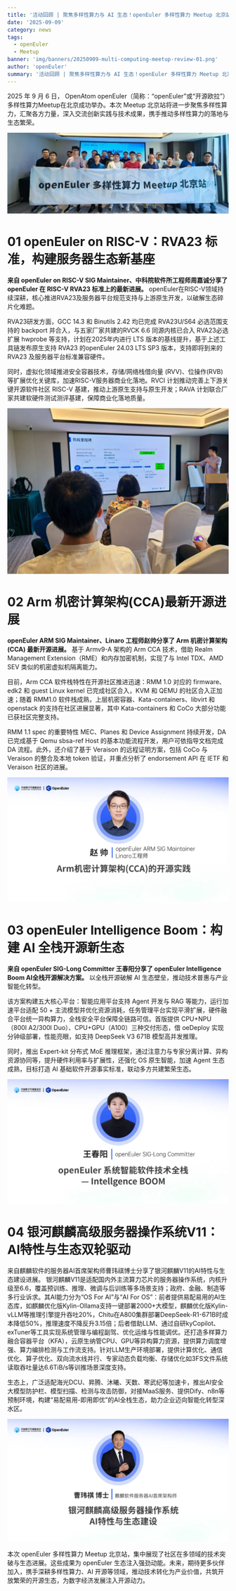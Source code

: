 ```yaml
---
title: '活动回顾 | 聚焦多样性算力与 AI 生态！openEuler 多样性算力 Meetup 北京站圆满举办'
date: '2025-09-09'
category: news
tags:
  - openEuler
  - Meetup
banner: 'img/banners/20250909-multi-computing-meetup-review-01.png'
author: 'openEuler'
summary: '活动回顾 | 聚焦多样性算力与 AI 生态！openEuler 多样性算力 Meetup 北京站圆满举办'
---
```


2025 年 9 月 6 日， OpenAtom openEuler（简称：“openEuler”或“开源欧拉”）多样性算力Meetup在北京成功举办。本次 Meetup 北京站将进一步聚焦多样性算力，汇聚各方力量，深入交流创新实践与技术成果，携手推动多样性算力的落地与生态繁荣。

![图片](./media/20250909-multi-computing-meetup-review-01.png)

# 01 openEuler on RISC-V：RVA23 标准，构建服务器生态新基座

**来自 openEuler on RISC-V SIG Maintainer、中科院软件所工程师周嘉诚分享了 openEuler 在 RISC-V RVA23 标准上的最新进展。** openEuler在RISC-V领域持续深耕，核心推进RVA23及服务器平台规范支持与上游原生开发，以破解生态碎片化难题。

RVA23研发方面，GCC 14.3 和 Binutils 2.42 均已完成 RVA23U/S64 必选范围支持的 backport 并合入，与五家厂家共建的RVCK 6.6 同源内核已合入 RVA23必选扩展 hwprobe 等支持，计划在2025年内进行 LTS 版本的基线提升，基于上述工具链发布原生支持 RVA23 的openEuler 24.03 LTS SP3 版本，支持即将到来的 RVA23 及服务器平台标准兼容硬件。

同时，虚拟化领域推进安全容器技术，存储/网络栈借向量 (RVV)、位操作(RVB) 等扩展优化关键库，加速RISC-V服务器商业化落地。RVCI 计划推动完善上下游关键开源软件社区 RISC-V 基建，推动上游原生支持与原生开发；RAVA 计划联合厂家共建软硬件测试测评基建，保障商业化落地质量。

![图片](./media/20250909-multi-computing-meetup-review-02.png)

# 02 Arm 机密计算架构(CCA)最新开源进展

**openEuler ARM SIG Maintainer、Linaro 工程师赵帅分享了 Arm 机密计算架构 (CCA) 最新开源进展。**  基于 Armv9-A 架构的 Arm CCA 技术，借助 Realm Management Extension（RME）和内存加密机制，实现了与 Intel TDX、AMD SEV 类似的机密虚拟机隔离能力。

目前，Arm CCA 软件栈特性在开源社区推进迅速：RMM 1.0 对应的 firmware、edk2 和 guest Linux kernel 已完成社区合入，KVM 和 QEMU 的社区合入正加速；随着 RMM1.0 软件栈成熟，上层机密容器、Kata-containers、libvirt 和 openstack 的支持在社区进展显著，其中 Kata-containers 和 CoCo 大部分功能已获社区完整支持。

RMM 1.1 spec 的重要特性 MEC、Planes 和 Device Assignment 持续开发，DA 已完成基于 Qemu sbsa-ref Host 的基本功能流程开发，用户可依指导文档完成 DA 流程。此外，还介绍了基于 Veraison 的远程证明方案，包括 CoCo 与 Veraison 的整合及本地 token 验证，并重点分析了 endorsement API 在 IETF 和 Veraison 社区的进展。

![图片](./media/20250909-multi-computing-meetup-review-03.png)

# 03 openEuler Intelligence Boom：构建 AI 全栈开源新生态

**来自 openEuler SIG-Long Committer 王春阳分享了 openEuler Intelligence Boom AI全栈开源解决方案。**  以全栈开源破解 AI 生态壁垒，推动技术普惠与产业智能化转型。

该方案构建五大核心平台：智能应用平台支持 Agent 开发与 RAG 等能力，运行加速平台适配 50 + 主流模型并优化资源消耗，任务管理平台实现平滑扩展，硬件融合平台统一异构算力，全栈安全平台保障全链路可信。首版提供 CPU+NPU（800I A2/300I Duo）、CPU+GPU（A100）三种交付形态，借 oeDeploy 实现分钟级部署，性能亮眼，如支持 DeepSeek V3 671B 模型高并发推理。

同时，推出 Expert-kit 分布式 MoE 推理框架，通过注意力与专家分离计算、异构资源协同等，提升硬件利用率与扩展性，还强化 OS 原生智能，加速 Agent 生态成熟，目标打造 AI 基础软件开源事实标准，联动多方共建繁荣生态。

![图片](./media/20250909-multi-computing-meetup-review-04.png)

# 04 银河麒麟高级服务器操作系统V11：AI特性与生态双轮驱动

来自麒麟软件的服务器AI首席架构师曹玮祺博士分享了银河麒麟V11的AI特性与生态建设进展。  银河麒麟V11是适配国内外主流算力芯片的服务器操作系统，内核升级至6.6，覆盖预训练、推理、微调与后训练等多场景支持；政府、金融、制造等多行业诉求。其AI能力分为“OS For AI”与“AI For OS”：前者提供易配易用的AI生态库，如麒麟优化版Kylin-Ollama支持一键部署2000+大模型，麒麟优化版Kylin-vLLM等推理引擎提升吞吐20%，Chitu在A800集群部署DeepSeek-R1-671B时成本降低50%，推理速度不降反升3.15倍；后者借助LLM、通过自研kyCopilot、exTuner等工具实现系统管理与编程副驾、优化运维与性能调优。还打造多样算力融合容器平台（KFA），云原生纳管CPU、GPU等异构算力资源，提供算力调度增强、算力编排检测与工作流支持。针对LLM生产环境部署，提供计算优化、通信优化、算子优化、双向流水线并行、专家动态负载均衡、存储优化如3FS文件系统读取吞吐量达6.6TiB/s等训推场景深度支持。

生态上，广泛适配海光DCU、昇腾、沐曦、天数、寒武纪等加速卡，推出AI安全大模型防护栏、模型扫描、检测与攻击防御，对接MaaS服务、提供Dify、n8n等预制环境，构建“易配易用-即用即优”的AI全栈生态，助力企业迈向智能化转型深水区。

![图片](./media/20250909-multi-computing-meetup-review-05.png)

本次 openEuler 多样性算力 Meetup 北京站，集中展现了社区在多领域的技术突破与生态进展。这些成果为 openEuler 生态注入强劲动能。未来，期待更多伙伴加入，携手深耕多样性算力、AI 开源等领域，推动技术转化为产业价值，共筑开放繁荣的开源生态，为数字经济发展注入开源动力。
